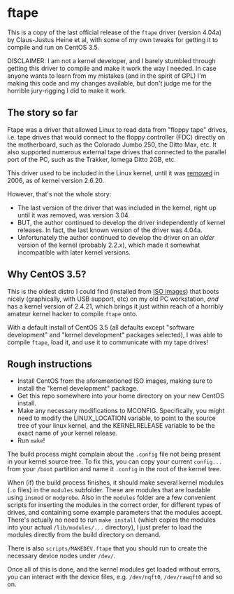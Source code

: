 # ftape

This is a copy of the last official release of the `ftape` driver (version 4.04a) by Claus-Justus Heine et al, with some of my own tweaks for getting it to compile and run on CentOS 3.5.

DISCLAIMER: I am not a kernel developer, and I barely stumbled through getting this driver to compile and make it work the way I needed. In case anyone wants to learn from my mistakes (and in the spirit of GPL) I'm making this code and my changes available, but don't judge me for the horrible jury-rigging I did to make it work.

## The story so far ##

Ftape was a driver that allowed Linux to read data from "floppy tape" drives, i.e. tape drives that would connect to the floppy controller (FDC) directly on the motherboard, such as the Colorado Jumbo 250, the Ditto Max, etc. It also supported numerous external tape drives that connected to the parallel port of the PC, such as the Trakker, Iomega Ditto 2GB, etc.

This driver used to be included in the Linux kernel, until it was [removed](https://lwn.net/Articles/202253/) in 2006, as of kernel version 2.6.20.

However, that's not the whole story:
* The last version of the driver that was included in the kernel, right up until it was removed, was version 3.04.
* BUT, the author continued to develop the driver independently of kernel releases. In fact, the last known version of the driver was 4.04a.
* Unfortunately the author continued to develop the driver on an _older_ version of the kernel (probably 2.2.x), which made it somewhat incompatible with later kernel versions.

## Why CentOS 3.5? ##

This is the oldest distro I could find (installed from [ISO images](https://vault.centos.org/3.5/isos/i386/)) that boots nicely (graphically, with USB support, etc) on my old PC workstation, _and_ has a kernel version of 2.4.21, which brings it just within reach of a horribly amateur kernel hacker to compile `ftape` onto.

With a default install of CentOS 3.5 (all defaults except "software development" and "kernel development" packages selected), I was able to compile `ftape`, load it, and use it to communicate with my tape drives!

## Rough instructions

* Install CentOS from the aforementioned ISO images, making sure to install the "kernel development" package.
* Get this repo somewhere into your home directory on your new CentOS install.
* Make any necessary modifications to MCONFIG. Specifically, you might need to modify the LINUX_LOCATION variable, to point to the source tree of your linux kernel, and the KERNELRELEASE variable to be the exact name of your kernel release.
* Run `make`!

The build process might complain about the `.config` file not being present in your kernel source tree. To fix this, you can copy your current `config...` from your `/boot` partition and name it `.config` in the root of the kernel tree.

When (if) the build process finishes, it should make several kernel modules (`.o` files) in the `modules` subfolder. These are modules that are loadable using `insmod` or `modprobe`. Also in the `modules` folder are a few convenient scripts for inserting the modules in the correct order, for different types of drives, and containing some example parameters that the modules accept. There's actually no need to run `make install` (which copies the modules into your actual `/lib/modules/...` directory), I just prefer to load the modules directly from the build directory on demand.

There is also `scripts/MAKEDEV.ftape` that you should run to create the necessary device nodes under `/dev/`.

Once all of this is done, and the kernel modules get loaded without errors, you can interact with the device files, e.g. `/dev/nqft0`, `/dev/rawqft0` and so on.
